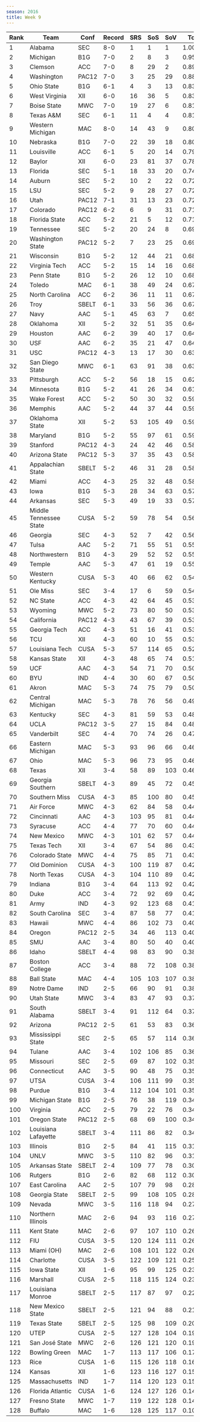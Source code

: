 ```yaml
---
season: 2016
title: Week 9
---
```

<table class="display"><thead><tr><th>Rank</th><th>Team</th><th>Conf</th><th>Record</th><th>SRS</th><th>SoS</th><th>SoV</th><th>Total</th></tr></thead><tbody>
<tr><td>1</td><td>Alabama</td><td>SEC</td><td>8-0</td><td>1</td><td>1</td><td>1</td><td>1.00000</td></tr>
<tr><td>2</td><td>Michigan</td><td>B1G</td><td>7-0</td><td>2</td><td>8</td><td>3</td><td>0.95038</td></tr>
<tr><td>3</td><td>Clemson</td><td>ACC</td><td>7-0</td><td>8</td><td>29</td><td>2</td><td>0.89894</td></tr>
<tr><td>4</td><td>Washington</td><td>PAC12</td><td>7-0</td><td>3</td><td>25</td><td>29</td><td>0.88468</td></tr>
<tr><td>5</td><td>Ohio State</td><td>B1G</td><td>6-1</td><td>4</td><td>3</td><td>13</td><td>0.83909</td></tr>
<tr><td>6</td><td>West Virginia</td><td>XII</td><td>6-0</td><td>16</td><td>36</td><td>5</td><td>0.83135</td></tr>
<tr><td>7</td><td>Boise State</td><td>MWC</td><td>7-0</td><td>19</td><td>27</td><td>6</td><td>0.81335</td></tr>
<tr><td>8</td><td>Texas A&M</td><td>SEC</td><td>6-1</td><td>11</td><td>4</td><td>4</td><td>0.81232</td></tr>
<tr><td>9</td><td>Western Michigan</td><td>MAC</td><td>8-0</td><td>14</td><td>43</td><td>9</td><td>0.80827</td></tr>
<tr><td>10</td><td>Nebraska</td><td>B1G</td><td>7-0</td><td>22</td><td>39</td><td>18</td><td>0.80692</td></tr>
<tr><td>11</td><td>Louisville</td><td>ACC</td><td>6-1</td><td>5</td><td>20</td><td>14</td><td>0.79569</td></tr>
<tr><td>12</td><td>Baylor</td><td>XII</td><td>6-0</td><td>23</td><td>81</td><td>37</td><td>0.78149</td></tr>
<tr><td>13</td><td>Florida</td><td>SEC</td><td>5-1</td><td>18</td><td>33</td><td>20</td><td>0.74365</td></tr>
<tr><td>14</td><td>Auburn</td><td>SEC</td><td>5-2</td><td>10</td><td>2</td><td>22</td><td>0.72832</td></tr>
<tr><td>15</td><td>LSU</td><td>SEC</td><td>5-2</td><td>9</td><td>28</td><td>27</td><td>0.72710</td></tr>
<tr><td>16</td><td>Utah</td><td>PAC12</td><td>7-1</td><td>31</td><td>13</td><td>23</td><td>0.72209</td></tr>
<tr><td>17</td><td>Colorado</td><td>PAC12</td><td>6-2</td><td>6</td><td>9</td><td>31</td><td>0.71639</td></tr>
<tr><td>18</td><td>Florida State</td><td>ACC</td><td>5-2</td><td>21</td><td>5</td><td>12</td><td>0.71185</td></tr>
<tr><td>19</td><td>Tennessee</td><td>SEC</td><td>5-2</td><td>20</td><td>24</td><td>8</td><td>0.69817</td></tr>
<tr><td>20</td><td>Washington State</td><td>PAC12</td><td>5-2</td><td>7</td><td>23</td><td>25</td><td>0.69357</td></tr>
<tr><td>21</td><td>Wisconsin</td><td>B1G</td><td>5-2</td><td>12</td><td>44</td><td>21</td><td>0.68920</td></tr>
<tr><td>22</td><td>Virginia Tech</td><td>ACC</td><td>5-2</td><td>15</td><td>14</td><td>16</td><td>0.68515</td></tr>
<tr><td>23</td><td>Penn State</td><td>B1G</td><td>5-2</td><td>26</td><td>12</td><td>10</td><td>0.68222</td></tr>
<tr><td>24</td><td>Toledo</td><td>MAC</td><td>6-1</td><td>38</td><td>49</td><td>24</td><td>0.67968</td></tr>
<tr><td>25</td><td>North Carolina</td><td>ACC</td><td>6-2</td><td>36</td><td>11</td><td>11</td><td>0.67703</td></tr>
<tr><td>26</td><td>Troy</td><td>SBELT</td><td>6-1</td><td>33</td><td>56</td><td>36</td><td>0.67331</td></tr>
<tr><td>27</td><td>Navy</td><td>AAC</td><td>5-1</td><td>45</td><td>63</td><td>7</td><td>0.65400</td></tr>
<tr><td>28</td><td>Oklahoma</td><td>XII</td><td>5-2</td><td>32</td><td>51</td><td>35</td><td>0.64567</td></tr>
<tr><td>29</td><td>Houston</td><td>AAC</td><td>6-2</td><td>39</td><td>40</td><td>17</td><td>0.64419</td></tr>
<tr><td>30</td><td>USF</td><td>AAC</td><td>6-2</td><td>35</td><td>21</td><td>47</td><td>0.64207</td></tr>
<tr><td>31</td><td>USC</td><td>PAC12</td><td>4-3</td><td>13</td><td>17</td><td>30</td><td>0.63905</td></tr>
<tr><td>32</td><td>San Diego State</td><td>MWC</td><td>6-1</td><td>63</td><td>91</td><td>38</td><td>0.63879</td></tr>
<tr><td>33</td><td>Pittsburgh</td><td>ACC</td><td>5-2</td><td>56</td><td>18</td><td>15</td><td>0.62299</td></tr>
<tr><td>34</td><td>Minnesota</td><td>B1G</td><td>5-2</td><td>41</td><td>26</td><td>34</td><td>0.61476</td></tr>
<tr><td>35</td><td>Wake Forest</td><td>ACC</td><td>5-2</td><td>50</td><td>30</td><td>32</td><td>0.59987</td></tr>
<tr><td>36</td><td>Memphis</td><td>AAC</td><td>5-2</td><td>44</td><td>37</td><td>44</td><td>0.59765</td></tr>
<tr><td>37</td><td>Oklahoma State</td><td>XII</td><td>5-2</td><td>53</td><td>105</td><td>49</td><td>0.59270</td></tr>
<tr><td>38</td><td>Maryland</td><td>B1G</td><td>5-2</td><td>55</td><td>97</td><td>61</td><td>0.59029</td></tr>
<tr><td>39</td><td>Stanford</td><td>PAC12</td><td>4-3</td><td>24</td><td>42</td><td>46</td><td>0.58800</td></tr>
<tr><td>40</td><td>Arizona State</td><td>PAC12</td><td>5-3</td><td>37</td><td>35</td><td>43</td><td>0.58776</td></tr>
<tr><td>41</td><td>Appalachian State</td><td>SBELT</td><td>5-2</td><td>46</td><td>31</td><td>28</td><td>0.58734</td></tr>
<tr><td>42</td><td>Miami</td><td>ACC</td><td>4-3</td><td>25</td><td>32</td><td>48</td><td>0.58359</td></tr>
<tr><td>43</td><td>Iowa</td><td>B1G</td><td>5-3</td><td>28</td><td>34</td><td>63</td><td>0.57962</td></tr>
<tr><td>44</td><td>Arkansas</td><td>SEC</td><td>5-3</td><td>49</td><td>19</td><td>33</td><td>0.57703</td></tr>
<tr><td>45</td><td>Middle Tennessee State</td><td>CUSA</td><td>5-2</td><td>59</td><td>78</td><td>54</td><td>0.56982</td></tr>
<tr><td>46</td><td>Georgia</td><td>SEC</td><td>4-3</td><td>52</td><td>7</td><td>42</td><td>0.56923</td></tr>
<tr><td>47</td><td>Tulsa</td><td>AAC</td><td>5-2</td><td>71</td><td>55</td><td>51</td><td>0.55799</td></tr>
<tr><td>48</td><td>Northwestern</td><td>B1G</td><td>4-3</td><td>29</td><td>52</td><td>52</td><td>0.55736</td></tr>
<tr><td>49</td><td>Temple</td><td>AAC</td><td>5-3</td><td>47</td><td>61</td><td>19</td><td>0.55363</td></tr>
<tr><td>50</td><td>Western Kentucky</td><td>CUSA</td><td>5-3</td><td>40</td><td>66</td><td>62</td><td>0.54108</td></tr>
<tr><td>51</td><td>Ole Miss</td><td>SEC</td><td>3-4</td><td>17</td><td>6</td><td>59</td><td>0.54047</td></tr>
<tr><td>52</td><td>NC State</td><td>ACC</td><td>4-3</td><td>42</td><td>64</td><td>45</td><td>0.53982</td></tr>
<tr><td>53</td><td>Wyoming</td><td>MWC</td><td>5-2</td><td>73</td><td>80</td><td>50</td><td>0.53870</td></tr>
<tr><td>54</td><td>California</td><td>PAC12</td><td>4-3</td><td>43</td><td>67</td><td>39</td><td>0.53674</td></tr>
<tr><td>55</td><td>Georgia Tech</td><td>ACC</td><td>4-3</td><td>51</td><td>16</td><td>41</td><td>0.53623</td></tr>
<tr><td>56</td><td>TCU</td><td>XII</td><td>4-3</td><td>60</td><td>10</td><td>55</td><td>0.53496</td></tr>
<tr><td>57</td><td>Louisiana Tech</td><td>CUSA</td><td>5-3</td><td>57</td><td>114</td><td>65</td><td>0.52002</td></tr>
<tr><td>58</td><td>Kansas State</td><td>XII</td><td>4-3</td><td>48</td><td>65</td><td>74</td><td>0.51239</td></tr>
<tr><td>59</td><td>UCF</td><td>AAC</td><td>4-3</td><td>54</td><td>71</td><td>70</td><td>0.50845</td></tr>
<tr><td>60</td><td>BYU</td><td>IND</td><td>4-4</td><td>30</td><td>60</td><td>67</td><td>0.50557</td></tr>
<tr><td>61</td><td>Akron</td><td>MAC</td><td>5-3</td><td>74</td><td>75</td><td>79</td><td>0.50108</td></tr>
<tr><td>62</td><td>Central Michigan</td><td>MAC</td><td>5-3</td><td>78</td><td>76</td><td>56</td><td>0.49231</td></tr>
<tr><td>63</td><td>Kentucky</td><td>SEC</td><td>4-3</td><td>81</td><td>59</td><td>53</td><td>0.48959</td></tr>
<tr><td>64</td><td>UCLA</td><td>PAC12</td><td>3-5</td><td>27</td><td>15</td><td>84</td><td>0.48021</td></tr>
<tr><td>65</td><td>Vanderbilt</td><td>SEC</td><td>4-4</td><td>70</td><td>74</td><td>26</td><td>0.47679</td></tr>
<tr><td>66</td><td>Eastern Michigan</td><td>MAC</td><td>5-3</td><td>93</td><td>96</td><td>66</td><td>0.46706</td></tr>
<tr><td>67</td><td>Ohio</td><td>MAC</td><td>5-3</td><td>96</td><td>73</td><td>95</td><td>0.46430</td></tr>
<tr><td>68</td><td>Texas</td><td>XII</td><td>3-4</td><td>58</td><td>89</td><td>103</td><td>0.46029</td></tr>
<tr><td>69</td><td>Georgia Southern</td><td>SBELT</td><td>4-3</td><td>89</td><td>45</td><td>72</td><td>0.45663</td></tr>
<tr><td>70</td><td>Southern Miss</td><td>CUSA</td><td>4-3</td><td>85</td><td>100</td><td>80</td><td>0.45166</td></tr>
<tr><td>71</td><td>Air Force</td><td>MWC</td><td>4-3</td><td>62</td><td>84</td><td>58</td><td>0.44932</td></tr>
<tr><td>72</td><td>Cincinnati</td><td>AAC</td><td>4-3</td><td>103</td><td>95</td><td>81</td><td>0.44713</td></tr>
<tr><td>73</td><td>Syracuse</td><td>ACC</td><td>4-4</td><td>77</td><td>70</td><td>60</td><td>0.44432</td></tr>
<tr><td>74</td><td>New Mexico</td><td>MWC</td><td>4-3</td><td>101</td><td>62</td><td>57</td><td>0.44322</td></tr>
<tr><td>75</td><td>Texas Tech</td><td>XII</td><td>3-4</td><td>67</td><td>54</td><td>86</td><td>0.43253</td></tr>
<tr><td>76</td><td>Colorado State</td><td>MWC</td><td>4-4</td><td>75</td><td>85</td><td>71</td><td>0.43162</td></tr>
<tr><td>77</td><td>Old Dominion</td><td>CUSA</td><td>4-3</td><td>100</td><td>119</td><td>87</td><td>0.42728</td></tr>
<tr><td>78</td><td>North Texas</td><td>CUSA</td><td>4-3</td><td>104</td><td>110</td><td>89</td><td>0.42374</td></tr>
<tr><td>79</td><td>Indiana</td><td>B1G</td><td>3-4</td><td>64</td><td>113</td><td>92</td><td>0.42292</td></tr>
<tr><td>80</td><td>Duke</td><td>ACC</td><td>3-4</td><td>72</td><td>92</td><td>69</td><td>0.42088</td></tr>
<tr><td>81</td><td>Army</td><td>IND</td><td>4-3</td><td>92</td><td>123</td><td>68</td><td>0.41276</td></tr>
<tr><td>82</td><td>South Carolina</td><td>SEC</td><td>3-4</td><td>87</td><td>58</td><td>77</td><td>0.41107</td></tr>
<tr><td>83</td><td>Hawaii</td><td>MWC</td><td>4-4</td><td>86</td><td>102</td><td>73</td><td>0.40928</td></tr>
<tr><td>84</td><td>Oregon</td><td>PAC12</td><td>2-5</td><td>34</td><td>46</td><td>113</td><td>0.40645</td></tr>
<tr><td>85</td><td>SMU</td><td>AAC</td><td>3-4</td><td>80</td><td>50</td><td>40</td><td>0.40508</td></tr>
<tr><td>86</td><td>Idaho</td><td>SBELT</td><td>4-4</td><td>98</td><td>83</td><td>90</td><td>0.38873</td></tr>
<tr><td>87</td><td>Boston College</td><td>ACC</td><td>3-4</td><td>88</td><td>72</td><td>108</td><td>0.38628</td></tr>
<tr><td>88</td><td>Ball State</td><td>MAC</td><td>4-4</td><td>105</td><td>103</td><td>107</td><td>0.38522</td></tr>
<tr><td>89</td><td>Notre Dame</td><td>IND</td><td>2-5</td><td>66</td><td>90</td><td>91</td><td>0.38289</td></tr>
<tr><td>90</td><td>Utah State</td><td>MWC</td><td>3-4</td><td>83</td><td>47</td><td>93</td><td>0.37610</td></tr>
<tr><td>91</td><td>South Alabama</td><td>SBELT</td><td>3-4</td><td>91</td><td>112</td><td>64</td><td>0.37247</td></tr>
<tr><td>92</td><td>Arizona</td><td>PAC12</td><td>2-5</td><td>61</td><td>53</td><td>83</td><td>0.36866</td></tr>
<tr><td>93</td><td>Mississippi State</td><td>SEC</td><td>2-5</td><td>65</td><td>57</td><td>114</td><td>0.36360</td></tr>
<tr><td>94</td><td>Tulane</td><td>AAC</td><td>3-4</td><td>102</td><td>106</td><td>85</td><td>0.36052</td></tr>
<tr><td>95</td><td>Missouri</td><td>SEC</td><td>2-5</td><td>69</td><td>87</td><td>102</td><td>0.35597</td></tr>
<tr><td>96</td><td>Connecticut</td><td>AAC</td><td>3-5</td><td>90</td><td>48</td><td>75</td><td>0.35549</td></tr>
<tr><td>97</td><td>UTSA</td><td>CUSA</td><td>3-4</td><td>106</td><td>111</td><td>99</td><td>0.35326</td></tr>
<tr><td>98</td><td>Purdue</td><td>B1G</td><td>3-4</td><td>112</td><td>104</td><td>101</td><td>0.35110</td></tr>
<tr><td>99</td><td>Michigan State</td><td>B1G</td><td>2-5</td><td>76</td><td>38</td><td>119</td><td>0.34916</td></tr>
<tr><td>100</td><td>Virginia</td><td>ACC</td><td>2-5</td><td>79</td><td>22</td><td>76</td><td>0.34890</td></tr>
<tr><td>101</td><td>Oregon State</td><td>PAC12</td><td>2-5</td><td>68</td><td>69</td><td>100</td><td>0.34751</td></tr>
<tr><td>102</td><td>Louisiana Lafayette</td><td>SBELT</td><td>3-4</td><td>111</td><td>86</td><td>82</td><td>0.34681</td></tr>
<tr><td>103</td><td>Illinois</td><td>B1G</td><td>2-5</td><td>84</td><td>41</td><td>115</td><td>0.31644</td></tr>
<tr><td>104</td><td>UNLV</td><td>MWC</td><td>3-5</td><td>110</td><td>82</td><td>96</td><td>0.31571</td></tr>
<tr><td>105</td><td>Arkansas State</td><td>SBELT</td><td>2-4</td><td>109</td><td>77</td><td>78</td><td>0.30941</td></tr>
<tr><td>106</td><td>Rutgers</td><td>B1G</td><td>2-6</td><td>82</td><td>68</td><td>112</td><td>0.30805</td></tr>
<tr><td>107</td><td>East Carolina</td><td>AAC</td><td>2-5</td><td>107</td><td>79</td><td>98</td><td>0.28800</td></tr>
<tr><td>108</td><td>Georgia State</td><td>SBELT</td><td>2-5</td><td>99</td><td>108</td><td>105</td><td>0.28155</td></tr>
<tr><td>109</td><td>Nevada</td><td>MWC</td><td>3-5</td><td>116</td><td>118</td><td>94</td><td>0.27898</td></tr>
<tr><td>110</td><td>Northern Illinois</td><td>MAC</td><td>2-6</td><td>94</td><td>93</td><td>116</td><td>0.27841</td></tr>
<tr><td>111</td><td>Kent State</td><td>MAC</td><td>2-6</td><td>97</td><td>107</td><td>110</td><td>0.26790</td></tr>
<tr><td>112</td><td>FIU</td><td>CUSA</td><td>3-5</td><td>120</td><td>124</td><td>111</td><td>0.26362</td></tr>
<tr><td>113</td><td>Miami (OH)</td><td>MAC</td><td>2-6</td><td>108</td><td>101</td><td>122</td><td>0.26071</td></tr>
<tr><td>114</td><td>Charlotte</td><td>CUSA</td><td>3-5</td><td>122</td><td>109</td><td>121</td><td>0.25902</td></tr>
<tr><td>115</td><td>Iowa State</td><td>XII</td><td>1-6</td><td>95</td><td>99</td><td>125</td><td>0.23752</td></tr>
<tr><td>116</td><td>Marshall</td><td>CUSA</td><td>2-5</td><td>118</td><td>115</td><td>124</td><td>0.23646</td></tr>
<tr><td>117</td><td>Louisiana Monroe</td><td>SBELT</td><td>2-5</td><td>117</td><td>87</td><td>97</td><td>0.22813</td></tr>
<tr><td>118</td><td>New Mexico State</td><td>SBELT</td><td>2-5</td><td>121</td><td>94</td><td>88</td><td>0.21262</td></tr>
<tr><td>119</td><td>Texas State</td><td>SBELT</td><td>2-5</td><td>125</td><td>98</td><td>109</td><td>0.20754</td></tr>
<tr><td>120</td><td>UTEP</td><td>CUSA</td><td>2-5</td><td>127</td><td>128</td><td>104</td><td>0.19574</td></tr>
<tr><td>121</td><td>San José State</td><td>MWC</td><td>2-6</td><td>126</td><td>121</td><td>120</td><td>0.19484</td></tr>
<tr><td>122</td><td>Bowling Green</td><td>MAC</td><td>1-7</td><td>113</td><td>117</td><td>106</td><td>0.17522</td></tr>
<tr><td>123</td><td>Rice</td><td>CUSA</td><td>1-6</td><td>115</td><td>126</td><td>118</td><td>0.16108</td></tr>
<tr><td>124</td><td>Kansas</td><td>XII</td><td>1-6</td><td>123</td><td>116</td><td>127</td><td>0.15806</td></tr>
<tr><td>125</td><td>Massachusetts</td><td>IND</td><td>1-7</td><td>114</td><td>120</td><td>123</td><td>0.15715</td></tr>
<tr><td>126</td><td>Florida Atlantic</td><td>CUSA</td><td>1-6</td><td>124</td><td>127</td><td>126</td><td>0.14748</td></tr>
<tr><td>127</td><td>Fresno State</td><td>MWC</td><td>1-7</td><td>119</td><td>122</td><td>128</td><td>0.14438</td></tr>
<tr><td>128</td><td>Buffalo</td><td>MAC</td><td>1-6</td><td>128</td><td>125</td><td>117</td><td>0.10401</td></tr>
</tbody></table>
